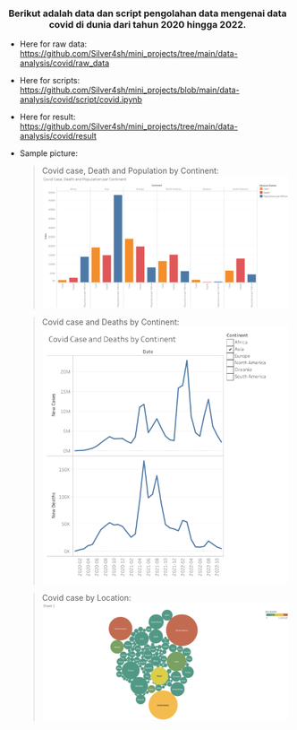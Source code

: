 <h3 align="center">Berikut adalah data dan script pengolahan data mengenai data covid di dunia dari tahun 2020 hingga 2022. </h3>

- Here for raw data: <br>
https://github.com/Silver4sh/mini_projects/tree/main/data-analysis/covid/raw_data <br>

- Here for scripts: <br>
https://github.com/Silver4sh/mini_projects/blob/main/data-analysis/covid/script/covid.ipynb <br>

- Here for result:
https://github.com/Silver4sh/mini_projects/tree/main/data-analysis/covid/result <br>


- Sample picture:
    > Covid case, Death and Population by Continent: <br>
    ![pict1](https://github.com/Silver4sh/mini_projects/blob/main/data-analysis/covid/pict/Pict%201.png) <br>

    > Covid case and Deaths by Continent: <br>
    ![pict1](https://github.com/Silver4sh/mini_projects/blob/main/data-analysis/covid/pict/pick%202.png) <br>

    > Covid case by Location: <br>
    ![pict1](https://github.com/Silver4sh/mini_projects/blob/main/data-analysis/covid/pict/pick%203.png) <br>